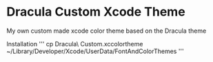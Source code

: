 # Dracula Custom Xcode Theme
My own custom made xcode color theme based on the Dracula theme

Installation
'''
cp Dracula\ Custom.xccolortheme ~/Library/Developer/Xcode/UserData/FontAndColorThemes
'''
